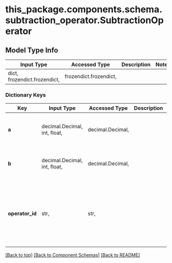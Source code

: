 <a name="top"></a>
<a id="SubtractionOperator"></a>
# this_package.components.schema.subtraction_operator.SubtractionOperator

## Model Type Info
Input Type | Accessed Type | Description | Notes
------------ | ------------- | ------------- | -------------
dict, frozendict.frozendict,  | frozendict.frozendict,  |  | 

### Dictionary Keys
Key | Input Type | Accessed Type | Description | Notes
------------ | ------------- | ------------- | ------------- | -------------
**a** | decimal.Decimal, int, float,  | decimal.Decimal,  |  | value must be a 64 bit float
**b** | decimal.Decimal, int, float,  | decimal.Decimal,  |  | value must be a 64 bit float
**operator_id** | str,  | str,  |  | if omitted the server will use the default value of "SUB"

[[Back to top]](#top) [[Back to Component Schemas]](../../../README.md#Component-Schemas) [[Back to README]](../../../README.md)